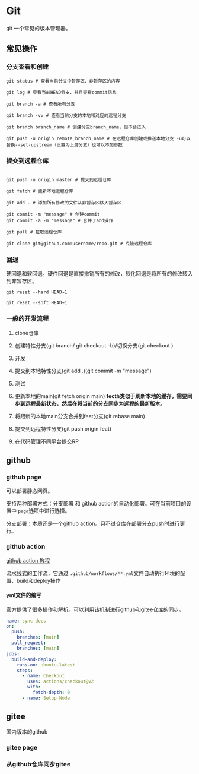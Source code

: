 # Git

git 一个常见的版本管理器。

## 常见操作

### 分支查看和创建
```shell
git status # 查看当前分支中暂存区、非暂存区的内容

git log # 查看当前HEAD分支，并且查看commit信息

git branch -a # 查看所有分支

git branch -vv # 查看当前分支的本地和对应的远程分支

git branch branch_name # 创建分支branch_name，但不会进入

git push -u origin remote_branch_name # 在远程仓库创建或推送本地分支 -u可以替换--set-upstream（设置为上游分支）也可以不加参数
```

### 提交到远程仓库
```shell

git push -u origin master # 提交到远程仓库

git fetch # 更新本地远程仓库

git add . # 添加所有修改的文件从非暂存区移入暂存区

git commit -m "message" # 创建commit
git commit -a -m "message" # 合并了add操作

git pull # 拉取远程仓库

git clone git@github.com:username/repo.git # 克隆远程仓库
```

### 回退

硬回退和软回退。硬件回退是直接撤销所有的修改，软化回退是将所有的修改转入到非暂存区。
```shell
git reset --hard HEAD~1

git reset --soft HEAD~1
```

### 一般的开发流程

1. clone仓库

2. 创建特性分支(git branch/ git checkout -b)/切换分支(git checkout )

3. 开发

4. 提交到本地特性分支(git add .)(git commit -m "message")

5. 测试

6. 更新本地的main(git fetch origin main) **fecth类似于刷新本地的缓存，需要同步到远程最新状态，然后在将当前的分支同步为远程的最新版本。**

7. 将跟新的本地main分支合并到feat分支(git rebase main)

8. 提交到远程特性分支(git push origin feat)

9. 在代码管理不同平台提交RP

## github

### github page

可以部署静态网页。

支持两种部署方式：分支部署 和 github action的自动化部署。可在当前项目的设置中 `page`选项中进行选择。

分支部署：本质还是一个github action。只不过仓库在部署分支push时进行更行。

### github action

[github action 教程](https://www.ruanyifeng.com/blog/2019/09/getting-started-with-github-actions.html)

流水线式的工作流，它通过 `.github/workflows/**.yml`文件自动执行环境的配置、build和deploy操作

#### yml文件的编写

官方提供了很多操作和解析。可以利用该机制进行github和gitee仓库的同步。

```yml
name: sync docs
on:
  push:
    branches: [main]
  pull_request:
    branches: [main]
jobs:
  build-and-deploy:
    runs-on: ubuntu-latest
    steps:
      - name: Checkout
        uses: actions/checkout@v2
        with:
          fetch-depth: 0
      - name: Setup Node
```

## gitee

国内版本的github

### gitee page

### 从github仓库同步gitee
